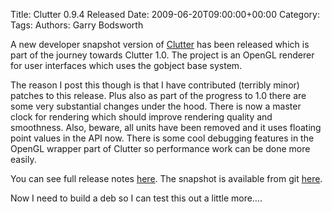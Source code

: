 Title: Clutter 0.9.4 Released
Date: 2009-06-20T09:00:00+00:00
Category: 
Tags: 
Authors: Garry Bodsworth

A new developer snapshot version of [Clutter][1] has been released which is part of the journey towards Clutter 1.0. The project is an OpenGL renderer for user interfaces which uses the gobject base system.

The reason I post this though is that I have contributed (terribly minor) patches to this release. Plus also as part of the progress to 1.0 there are some very substantial changes under the hood. There is now a master clock for rendering which should improve rendering quality and smoothness. Also, beware, all units have been removed and it uses floating point values in the API now. There is some cool debugging features in the OpenGL wrapper part of Clutter so performance work can be done more easily.

You can see full release notes [here][2]. The snapshot is available from git [here][3].

Now I need to build a deb so I can test this out a little more&#8230;.

 [1]: http://www.clutter-project.org
 [2]: http://git.clutter-project.org/cgit.cgi?url=clutter/tree/NEWS
 [3]: http://git.clutter-project.org/?url=clutter/tag/&id=0.9.4